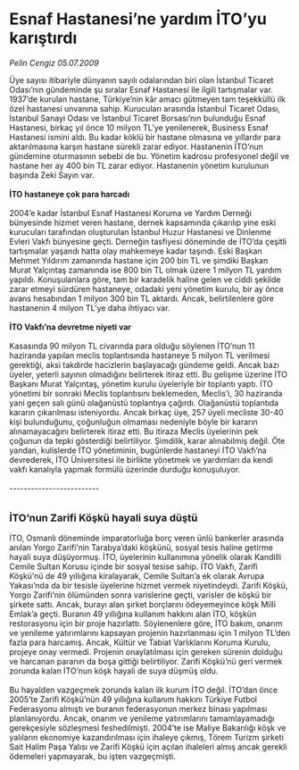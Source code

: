 # Esnaf Hastanesi’ne yardım İTO’yu karıştırdı

*Pelin Cengiz 05.07.2009*

<div class="taraf_structure_2col_1zq">
<div class="margen_n">



 <p>Üye sayısı itibariyle dünyanın sayılı odalarından biri olan İstanbul Ticaret Odası’nın gündeminde şu sıralar Esnaf Hastanesi ile ilgili tartışmalar var. 1937’de kurulan hastane, Türkiye’nin kâr amacı gütmeyen tam teşekküllü ilk özel hastanesi unvanına sahip. Kurucuları arasında İstanbul Ticaret Odası, İstanbul Sanayi Odası ve İstanbul Ticaret Borsası’nın bulunduğu Esnaf Hastanesi, birkaç yıl önce 10 milyon TL’ye yenilenerek, Business Esnaf Hastanesi ismini aldı. Bu kadar köklü bir hastane olmasına ve yıllardır para aktarılmasına karşın hastane sürekli zarar ediyor. Hastanenin İTO’nun gündemine oturmasının sebebi de bu. Yönetim kadrosu profesyonel değil ve hastane her ay 400 bin TL zarar ediyor. Hastanenin yönetim kurulunun başında Zeki Sayın var. <b><br/><br/>İTO hastaneye çok para harcadı</b> <br/><br/>2004’e kadar İstanbul Esnaf Hastanesi Koruma ve Yardım Derneği bünyesinde hizmet veren hastane, dernek kapsamında çıkarılıp yine eski kurucuları tarafından oluşturulan İstanbul Huzur Hastanesi ve Dinlenme Evleri Vakfı bünyesine geçti. Derneğin tasfiyesi döneminde de İTO’da çeşitli tartışmalar yaşandı hatta olay mahkemeye kadar taşındı. Eski Başkan Mehmet Yıldırım zamanında hastane için 200 bin TL ve şimdiki Başkan Murat Yalçıntaş zamanında ise 800 bin TL olmak üzere 1 milyon TL yardım yapıldı. Konuşulanlara göre, tam bir karadelik haline gelen ve ciddi şekilde zarar etmeyi sürdüren hastaneye, odadaki yeni yönetim kurulu, bir ay önce avans hesabından 1 milyon 300 bin TL aktardı. Ancak, belirtilenlere göre hastanenin 4 milyon TL’ye daha ihtiyacı var.<b> <br/><br/>İTO Vakfı’na devretme niyeti var</b> <br/><br/>Kasasında 90 milyon TL civarında para olduğu söylenen İTO’nun 11 haziranda yapılan meclis toplantısında hastaneye 5 milyon TL verilmesi gerektiği, aksi takdirde hacizlerin başlayacağı gündeme geldi. Ancak bazı üyeler, yeterli sayının olmadığını belirterek itiraz etti. Bu gelişme üzerine İTO Başkanı Murat Yalçıntaş, yönetim kurulu üyeleriyle bir toplantı yaptı. İTO yönetimi bir sonraki Meclis toplantısını beklemeden, Meclis’i, 30 haziranda yani geçen salı günü olağanüstü toplantıya çağırdı. Olağanüstü toplantıda kararın çıkarılması isteniyordu. Ancak birkaç üye, 257 üyeli mecliste 30-40 kişi bulunduğunu, çoğunluğun olmaması nedeniyle böyle bir kararın alınamayacağını belirterek itiraz etti. Bu itiraza Meclis üyelerinin pek çoğunun da tepki gösterdiği belirtiliyor. Şimdilik, karar alınabilmiş değil. Öte yandan, kulislerde İTO yönetiminin, bugünlerde hastaneyi İTO Vakfı’na devrederek, İTO Üniversitesi ile birlikte yönetmek ve yardımları da kendi vakfı kanalıyla yapmak formülü üzerinde durduğu konuşuluyor. <br/><br/>-------------------------<b></b> <br/><br/><br/><strong><font size="4">İTO’nun Zarifi Köşkü hayali suya düştü</font> <br/></strong><br/>İTO, Osmanlı döneminde imparatorluğa borç veren ünlü bankerler arasında anılan Yorgo Zarifi’nin Tarabya’daki köşkünü, sosyal tesis haline getirme hayali suya düşüyormuş. İTO, üyelerinin kullanımına yönelik olarak Kandilli Cemile Sultan Korusu içinde bir sosyal tesise sahip. İTO Vakfı, Zarifi Köşkü’nü de 49 yıllığına kiralayarak, Cemile Sultan’a ek olarak Avrupa Yakası’nda da bir tesisle üyelerine hizmet vermek niyetindeydi. Zarifi Köşkü, Yorgo Zarifi’nin ölümünden sonra varislerine geçti, varisler de köşkü bir şirkete sattı. Ancak, burayı alan şirket borçlarını ödeyemeyince köşk Milli Emlak’a geçti. Buranın 49 yıllığına kullanım hakkını alan İTO, köşkün restorasyonu için bir proje hazırlattı. Söylenenlere göre, İTO bakım, onarım ve yenileme yatırımlarını kapsayan projenin hazırlanması için 1 milyon TL’den fazla para harcamış. Ancak, Kültür ve Tabiat Varlıklarını Koruma Kurulu, projeye onay vermedi. Projenin onaylatılması için gereken sürenin dolduğu ve harcanan paranın da boşa gittiği belirtiliyor. Zarifi Köşkü’nü geri vermek zorunda kalan İTO’nun köşk hayali de suya düşmüş oldu. <br/><br/>Bu hayalden vazgeçmek zorunda kalan ilk kurum İTO değil. İTO’dan önce 2005’te Zarifi Köşkü’nün 49 yıllığına kullanım hakkını Türkiye Futbol Federasyonu almıştı ve buranın federasyonun merkez binası yapılması planlanıyordu. Ancak, onarım ve yenileme yatırımlarını tamamlayamadığı gerekçesiyle sözleşmesi feshedilmişti. 2004’te ise Maliye Bakanlığı köşk ve yalıların ekonomiye kazandırılması için ihaleye çıkmış, Törem Turizm şirketi Sait Halim Paşa Yalısı ve Zarifi Köşkü için açılan ihaleleri almış ancak gerekli ödemeleri yapmayarak, bu işten vazgeçmişti.</p>
<br/>
<br/>
<br/>



<br/>


<div id="taraf_not">
</div>

</div>


</div>
